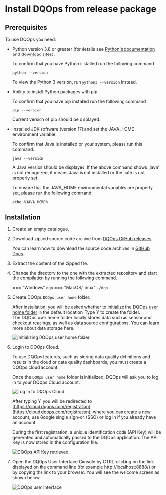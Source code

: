 # Install DQOps from release package

## Prerequisites

To use DQOps you need:

-  Python version 3.8 or greater (for details see [Python's documentation](https://www.python.org/doc/) and [download sites](https://www.python.org/downloads/)).

   To confirm that you have Python installed run the following command
  
   ```
   python --version
   ```
  
   To view the Python 3 version, run `python3 --version` instead.



-  Ability to install Python packages with pip.

   To confirm that you have pip installed run the following command

   ```
   pip --version
   ```
  
   Current version of pip should be displayed.


-  Installed JDK software (version 17) and set the JAVA_HOME environment variable.

   To confirm that Java is installed on your system, please run this command:

   ```
   java --version
   ```
   
   A Java version should be displayed. If the above command shows 'java' is not recognized, it means Java is not
   installed or the path is not properly set.

   To ensure that the JAVA_HOME environmental variables are properly set, please run the following command:
 
   ```
   echo %JAVA_HOME%
   ```


## Installation

1.  Create an empty catalogue.

2.  Download zipped source code archive from [DQOps GitHub releases](https://github.com/dqops/dqo/releases). 

    You can learn how to download the source code archives in [GitHub Docs](https://docs.github.com/en/repositories/working-with-files/using-files/downloading-source-code-archives).

3.  Extract the content of the zipped file. 

4.  Change the directory to the one with the extracted repository and start the compilation by running the following command.

    === "Windows"
        ```
        dqo
        ```
    === "MacOS/Linux"
        ```
        ./dqo
        ```

5.  Create DQOps `DQOps user home` folder.

    After installation, you will be asked whether to initialize the [DQOps user home folder](../dqo-concepts/dqops-user-home-folder.md) in the default location. Type Y to create the folder.  
    The DQOps user home folder locally stores data such as sensor and checkout readings, as well as data source configurations. [You can learn more about data storage here](../dqo-concepts/data-storage-of-data-quality-results.md).

    ![Initializing DQOps user home folder](https://dqops.com/docs/images/getting-started/initializing-user-home-folder2.png)

6.  Login to DQOps Cloud.

    To use DQOps features, such as storing data quality definitions and results in the cloud or data quality dashboards, you
    must create a DQOps cloud account.

    Once the `DQOps user home` folder is initialized, DQOps will ask you to log in to your DQOps Cloud account. 

    ![Log in to DQOps Cloud](https://dqops.com/docs/images/getting-started/log-in-to-dqops-cloud3.png)
 
    After typing Y, you will be redirected to [https://cloud.dqops.com/registration](https://cloud.dqops.com/registration), where you can create a new account, use Google single sign-on (SSO) or log in if you already have an account.
 
    During the first registration, a unique identification code (API Key) will be generated and automatically passed to the DQOps application.
    The API Key is now stored in the configuration file.

    ![DQOps API Key retrieved](https://dqops.com/docs/images/getting-started/dqops-api-key-retrieved.png)

7.  Open the DQOps User Interface Console by CTRL-clicking on the link displayed on the command line (for example http://localhost:8888/)
    or by copying the link to your browser. You will see the welcome screen as shown below.

    ![DQOps user interface](https://dqops.com/docs/images/getting-started/dqops-user-interface.png)
